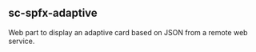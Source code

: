 ## sc-spfx-adaptive

Web part to display an adaptive card based on JSON from a remote web service.

